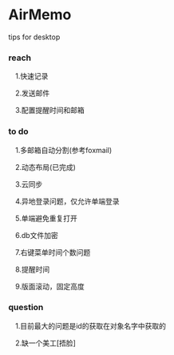 # AirMemo
tips for desktop

### reach
&ensp;&ensp;1.快速记录

&ensp;&ensp;2.发送邮件

&ensp;&ensp;3.配置提醒时间和邮箱

### to do
&ensp;&ensp;1.多邮箱自动分割(参考foxmail)

&ensp;&ensp;2.动态布局(已完成)

&ensp;&ensp;3.云同步

&ensp;&ensp;4.异地登录问题，仅允许单端登录

&ensp;&ensp;5.单端避免重复打开

&ensp;&ensp;6.db文件加密

&ensp;&ensp;7.右键菜单时间个数问题

&ensp;&ensp;8.提醒时间

&ensp;&ensp;9.版面滚动，固定高度

### question

&ensp;&ensp;1.目前最大的问题是id的获取在对象名字中获取的

&ensp;&ensp;2.缺一个美工[捂脸]
